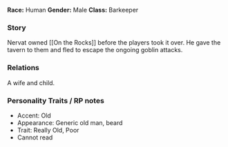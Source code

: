 **Race:** Human
**Gender:** Male
**Class:** Barkeeper

### Story

Nervat owned [[On the Rocks]] before the players took it over. 
He gave the tavern to them and fled to escape the ongoing goblin attacks.

### Relations

A wife and child.

### Personality Traits / RP notes

* Accent: Old
* Appearance: Generic old man, beard
* Trait: Really Old, Poor
* Cannot read
